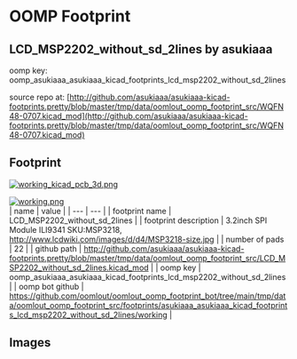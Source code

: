 # OOMP Footprint  
## LCD_MSP2202_without_sd_2lines  by asukiaaa  
  
oomp key: oomp_asukiaaa_asukiaaa_kicad_footprints_lcd_msp2202_without_sd_2lines  
  
source repo at: [http://github.com/asukiaaa/asukiaaa-kicad-footprints.pretty/blob/master/tmp/data/oomlout_oomp_footprint_src/WQFN48-0707.kicad_mod](http://github.com/asukiaaa/asukiaaa-kicad-footprints.pretty/blob/master/tmp/data/oomlout_oomp_footprint_src/WQFN48-0707.kicad_mod)  
## Footprint  
  
[![working_kicad_pcb_3d.png](working_kicad_pcb_3d_600.png)](working_kicad_pcb_3d.png)  
  
[![working.png](working_600.png)](working.png)  
| name | value | 
| --- | --- | 
| footprint name | LCD_MSP2202_without_sd_2lines | 
| footprint description | 3.2inch SPI Module ILI9341 SKU:MSP3218, http://www.lcdwiki.com/images/d/d4/MSP3218-size.jpg | 
| number of pads | 22 | 
| github path | http://github.com/asukiaaa/asukiaaa-kicad-footprints.pretty/blob/master/tmp/data/oomlout_oomp_footprint_src/LCD_MSP2202_without_sd_2lines.kicad_mod | 
| oomp key | oomp_asukiaaa_asukiaaa_kicad_footprints_lcd_msp2202_without_sd_2lines | 
| oomp bot github | https://github.com/oomlout/oomlout_oomp_footprint_bot/tree/main/tmp/data/oomlout_oomp_footprint_src/footprints/asukiaaa_asukiaaa_kicad_footprints_lcd_msp2202_without_sd_2lines/working | 
## Images  
